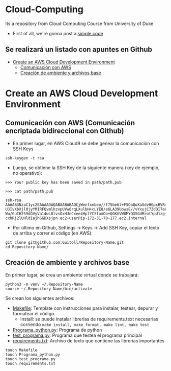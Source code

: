 # Cloud-Computing
Its a repository from Cloud Computing Course from University of Duke

* First of all, we're gonna post a [simple code](https://github.com/Guitoll/Cloud-Computing/blob/main/Cloud_computing.ipynb)

## Se realizará un listado con apuntes en Github

* [Create an AWS Cloud Development Environment](https://github.com/Guitoll/Cloud-Computing/edit/main/README.md#create-an-aws-cloud-development-environment)
  * [Comunicación con AWS](https://github.com/Guitoll/Cloud-Computing/edit/main/README.md#comunicaci%C3%B3n-con-aws-comunicaci%C3%B3n-encriptada-bidireccional-con-github)
  * [Creación de ambiente y archivos base](https://github.com/Guitoll/Cloud-Computing/edit/main/README.md#creaci%C3%B3n-de-ambiente-y-archivos-base)
  
# Create an AWS Cloud Development Environment

## Comunicación con AWS (Comunicación encriptada bidireccional con Github)
* En primer lugar, en AWS Cloud9 se debe genear la comunicación con SSH Keys
```
ssh-keygen -t rsa
```
* Luego, se obtiene la SSH Key de la siguiente manera (key de ejemplo, no operativo):

```
>>> Your public key has been saved in path/path.pub

>>> cat path/path.pub

ssh-rsa AAAAB3NzaC1yc2EAAAADAQABAABABAQCjWenfxmbeo//f75be6l+F5OaQoXaSdvHGpxHVR4R9kShiNIZUwlIQE2+MjcBBn0uIAHjcfnGAs5wXa5d/
UJIvXbXjl0jyYMIRFQvmlhzvpUVw0rqLXulbH+cLYE8/e6LA39UowsE//vYxujC7ZdDI7eK8mKVGa9gJLMO5xCKwiyjrnuq5FVRAv4poQPhgy8vqZ5c9CKjX
Wu/GuIH2S9dGVyVa14wL0lvsOxHJnCxee4HplYCSlamOo+QGKGVW8MYQXSGdMrotYpU1zg+8he0hVGVPg7T+P7/4+vwrF6jtE+rBUDWmHIpa5DOOR2NelMaWm
cxhRj2lUHldIajhGGDXsjpn ec2-user@ip-172-31-70-177.ec2.internal

```
* Por último en Github, Settings -> Keys -> Add SSH Key, copiar el texto de arriba y correr el código (en AWS):
```
git clone git@github.com:Guitoll/Repository-Name.git
cd Repository-Name/
```
## Creación de ambiente y archivos base
En primer lugar, se crea un ambiente virtual donde se trabajará:
```
python3 -m venv ~/.Repository-Name
source ~/.Repository-Name/bin/activate
```

Se crean los siguientes archivos:
* [Makefile](https://github.com/Guitoll/Cloud-Computing/blob/main/Makefile): Template con instrucciones para instalar, testear, depurar y formatear el código.
   * install: se puede instalar librerias de requirements.text necesarias corriendo `make install, make format, make lint, make test` 
* [Programa_python.py](https://github.com/Guitoll/Cloud-Computing/blob/main/hello.py): Programa de python
* [test_programa.py](https://github.com/Guitoll/Cloud-Computing/blob/main/test_hello.py): Programa que testea el programa principal
* [requirements.txt](https://github.com/Guitoll/Cloud-Computing/blob/main/requirements.txt): Archivo de texto que contiene las librerias importantes
```
touch Makefile
touch Programa_python.py
touch test_programa.py
touch requirements.txt
```
